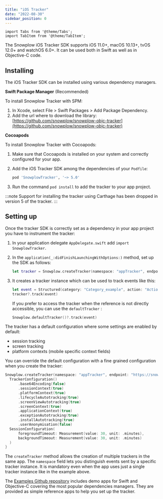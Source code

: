 ```yaml
---
title: "iOS Tracker"
date: "2022-08-30"
sidebar_position: 0
---
```


```mdx-code-block
import Tabs from '@theme/Tabs';
import TabItem from '@theme/TabItem';
```

The Snowplow iOS Tracker SDK supports iOS 11.0+, macOS 10.13+, tvOS 12.0+ and watchOS 6.0+.
It can be used both in Swift as well as in Objective-C code.

## Installing

The iOS Tracker SDK can be installed using various dependency managers.

**Swift Package Manager** (Recommended)

To install Snowplow Tracker with SPM:

1. In Xcode, select File > Swift Packages > Add Package Dependency.
2. Add the url where to download the library: [https://github.com/snowplow/snowplow-objc-tracker](https://github.com/snowplow/snowplow-objc-tracker)

**Cocoapods**

To install Snowplow Tracker with Cocoapods:

1. Make sure that Cocoapods is installed on your system and correctly configured for your app.

2. Add the iOS Tracker SDK among the dependencies of your `Podfile`:
   
   ```ruby
   pod 'SnowplowTracker', '~> 5.0'
   ```

3. Run the command `pod install` to add the tracker to your app project.

:::note
Support for installing the tracker using Carthage has been dropped in version 5 of the tracker.
:::

## Setting up

Once the tracker SDK is correctly set as a dependency in your app project you have to instrument the tracker:

1. In your application delegate `AppDelegate.swift` add `import SnowplowTracker`.

2. In the `application(_:didFinishLaunchingWithOptions:)` method, set up the SDK as follows:
   
   ```swift
   let tracker = Snowplow.createTracker(namespace: "appTracker", endpoint: "https://snowplow-collector-url.com")
   ```

3. It creates a tracker instance which can be used to track events like this:
   
   ```swift
   let event = Structured(category: "Category_example", action: "Action_example")
   tracker?.track(event)
   ```
   
   If you prefer to access the tracker when the reference is not directly accessible, you can use the `defaultTracker` :
   
   ```swift
   Snowplow.defaultTracker()?.track(event)
   ```

The tracker has a default configuration where some settings are enabled by default:

- session tracking
- screen tracking
- platform contexts (mobile specific context fields)

You can override the default configuration with a fine grained configuration when you create the tracker:

```swift
Snowplow.createTracker(namespace: "appTracker", endpoint: "https://snowplow-collector-url.com") {
  TrackerConfiguration()
      .base64Encoding(false)
      .sessionContext(true)
      .platformContext(true)
      .lifecycleAutotracking(true)
      .screenViewAutotracking(true)
      .screenContext(true)
      .applicationContext(true)
      .exceptionAutotracking(true)
      .installAutotracking(true)
      .userAnonymisation(false)
  SessionConfiguration(
      foregroundTimeout: Measurement(value: 30, unit: .minutes),
      backgroundTimeout: Measurement(value: 30, unit: .minutes)
  )
}
```

The `createTracker` method allows the creation of multiple trackers in the same app. The `namespace` field lets you distinguish events sent by a specific tracker instance. It is mandatory even when the app uses just a single tracker instance like in the example above.

The [Examples Github repository](https://github.com/snowplow-incubator/snowplow-objc-tracker-examples) includes demo apps for Swift and Objective-C covering the most popular dependencies managers. They are provided as simple reference apps to help you set up the tracker.
